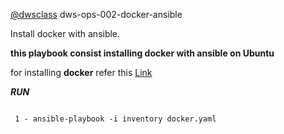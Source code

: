 [@dwsclass](https://github.com/dwsclass) dws-ops-002-docker-ansible

Install docker with ansible.

**this playbook consist installing docker with ansible on Ubuntu**

for installing **docker** refer this [Link](https://docs.docker.com/engine/install/ubuntu/)

***RUN***

```
 
 1 - ansible-playbook -i inventory docker.yaml

```